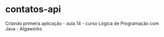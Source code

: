 # contatos-api
Criando primeira aplicação - aula 14 - curso Lógica de Programação com Java - Algaworks 
